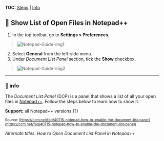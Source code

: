 **TOC:** [Steps](#-show-list-of-open-files-in-notepad) | [Info](#-info)

## 📝 Show List of Open Files in Notepad++

1. In the top toolbar, go to **Settings > Preferences**.
  > ![Notepad-Guide-img1](https://user-images.githubusercontent.com/75575687/101288587-aafba380-37f7-11eb-97da-11e5846a26f2.png)
2. Select **General** from the left-side menu.
3. Under *Document List Panel* section, tick the **Show** checkbox.<br>
  > ![Notepad-Guide-img2](https://user-images.githubusercontent.com/75575687/101288672-24939180-37f8-11eb-99b2-57c532d067c8.png)
----------

### 🔹 info
The *Document List Panel* (DOP) is a panel that shows a list of all your open files in [Notepad++](https://notepad-plus-plus.org/). Follow the steps below to learn how to show it.

**Support:** all Notepad++ versions (?)

<sup>Source: [https://ccm.net/faq/40715-notepad-how-to-enable-the-document-list-panel](https://ccm.net/faq/40715-notepad-how-to-enable-the-document-list-panel)

*Alternate titles: How to Open Document List Panel in Notepad++*</sup>
